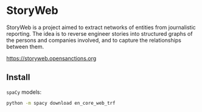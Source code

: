 # StoryWeb

StoryWeb is a project aimed to extract networks of entities from journalistic reporting. The idea is to reverse engineer stories into structured graphs of the persons and companies involved, and to capture the relationships between them.

https://storyweb.opensanctions.org


## Install

`spaCy` models: 

```bash
python -m spacy download en_core_web_trf
```